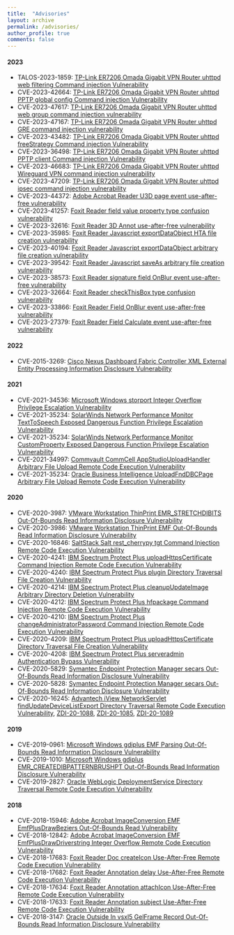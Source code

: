 ```yaml
---
title:  "Advisories"
layout: archive
permalink: /advisories/
author_profile: true
comments: false
---
```


#### 2023
* TALOS-2023-1859: [TP-Link ER7206 Omada Gigabit VPN Router uhttpd web filtering Command injection Vulnerability
](https://talosintelligence.com/vulnerability_reports/TALOS-2023-1859)
* CVE-2023-42664: [TP-Link ER7206 Omada Gigabit VPN Router uhttpd PPTP global config Command injection Vulnerability](https://talosintelligence.com/vulnerability_reports/TALOS-2023-1856)
* CVE-2023-47617: [TP-Link ER7206 Omada Gigabit VPN Router uhttpd web group command injection vulnerability
](https://talosintelligence.com/vulnerability_reports/TALOS-2023-1858)
* CVE-2023-47167: [TP-Link ER7206 Omada Gigabit VPN Router uhttpd GRE command injection vulnerability](https://talosintelligence.com/vulnerability_reports/TALOS-2023-1855)
* CVE-2023-43482: [TP-Link ER7206 Omada Gigabit VPN Router uhttpd freeStrategy Command injection Vulnerability](https://talosintelligence.com/vulnerability_reports/TALOS-2023-1850)
* CVE-2023-36498: [TP-Link ER7206 Omada Gigabit VPN Router uhttpd PPTP client Command injection Vulnerability](https://talosintelligence.com/vulnerability_reports/TALOS-2023-1853)
* CVE-2023-46683: [TP-Link ER7206 Omada Gigabit VPN Router uhttpd Wireguard VPN command injection vulnerability](https://talosintelligence.com/vulnerability_reports/TALOS-2023-1857)
* CVE-2023-47209: [TP-Link ER7206 Omada Gigabit VPN Router uhttpd ipsec command injection vulnerability](https://talosintelligence.com/vulnerability_reports/TALOS-2023-1854)
* CVE-2023-44372: [Adobe Acrobat Reader U3D page event use-after-free vulnerability](https://www.talosintelligence.com/vulnerability_reports/TALOS-2023-1842)
* CVE-2023-41257: [Foxit Reader field value property type confusion vulnerability](https://www.talosintelligence.com/vulnerability_reports/TALOS-2023-1838)
* CVE-2023-32616: [Foxit Reader 3D Annot use-after-free vulnerability](https://www.talosintelligence.com/vulnerability_reports/TALOS-2023-1837)
* CVE-2023-35985: [Foxit Reader Javascript exportDataObject HTA file creation vulnerability](https://www.talosintelligence.com/vulnerability_reports/TALOS-2023-1834)
* CVE-2023-40194: [Foxit Reader Javascript exportDataObject arbitrary file creation vulnerability](https://www.talosintelligence.com/vulnerability_reports/TALOS-2023-1833)
* CVE-2023-39542: [Foxit Reader Javascript saveAs arbitrary file creation vulnerability](https://www.talosintelligence.com/vulnerability_reports/TALOS-2023-1832)
* CVE-2023-38573: [Foxit Reader signature field OnBlur event use-after-free vulnerability](https://www.talosintelligence.com/vulnerability_reports/TALOS-2023-1839)
* CVE-2023-32664: [Foxit Reader checkThisBox type confusion vulnerability](https://www.talosintelligence.com/vulnerability_reports/TALOS-2023-1795)
* CVE-2023-33866: [Foxit Reader Field OnBlur event use-after-free vulnerability](https://www.talosintelligence.com/vulnerability_reports/TALOS-2023-1757)
* CVE-2023-27379: [Foxit Reader Field Calculate event use-after-free vulnerability](https://www.talosintelligence.com/vulnerability_reports/TALOS-2023-1756)

#### 2022

* CVE-2015-3269: [Cisco Nexus Dashboard Fabric Controller XML External Entity Processing Information Disclosure Vulnerability](https://www.zerodayinitiative.com/advisories/ZDI-22-508/)

#### 2021

* CVE-2021-34536: [Microsoft Windows storport Integer Overflow Privilege Escalation Vulnerability](https://www.zerodayinitiative.com/advisories/ZDI-21-967/)
* CVE-2021-35234: [SolarWinds Network Performance Monitor TextToSpeech Exposed Dangerous Function Privilege Escalation Vulnerability](https://www.zerodayinitiative.com/advisories/ZDI-21-1596/)
* CVE-2021-35234: [SolarWinds Network Performance Monitor CustomProperty Exposed Dangerous Function Privilege Escalation Vulnerability](https://www.zerodayinitiative.com/advisories/ZDI-21-1599/)
* CVE-2021-34997: [Commvault CommCell AppStudioUploadHandler Arbitrary File Upload Remote Code Execution Vulnerability](https://www.zerodayinitiative.com/advisories/ZDI-21-1332/)
* CVE-2021-35234: [Oracle Business Intelligence UploadFndDBCPage Arbitrary File Upload Remote Code Execution Vulnerability](https://www.zerodayinitiative.com/advisories/ZDI-21-883/)

#### 2020

* CVE-2020-3987: [VMware Workstation ThinPrint EMR_STRETCHDIBITS Out-Of-Bounds Read Information Disclosure Vulnerability](https://www.zerodayinitiative.com/advisories/ZDI-20-1180/)
* CVE-2020-3986: [VMware Workstation ThinPrint EMF Out-Of-Bounds Read Information Disclosure Vulnerability](https://www.zerodayinitiative.com/advisories/ZDI-20-1179/)
* CVE-2020-16846: [SaltStack Salt rest_cherrypy tgt Command Injection Remote Code Execution Vulnerability](https://www.zerodayinitiative.com/advisories/ZDI-20-1380/)
* CVE-2020-4241: [IBM Spectrum Protect Plus uploadHttpsCertificate Command Injection Remote Code Execution Vulnerability](https://www.zerodayinitiative.com/advisories/ZDI-20-348/)
* CVE-2020-4240: [IBM Spectrum Protect Plus plugin Directory Traversal File Creation Vulnerability](https://www.zerodayinitiative.com/advisories/ZDI-20-349/)
* CVE-2020-4214: [IBM Spectrum Protect Plus cleanupUpdateImage Arbitrary Directory Deletion Vulnerability](https://www.zerodayinitiative.com/advisories/ZDI-20-343/)
* CVE-2020-4212: [IBM Spectrum Protect Plus hfpackage Command Injection Remote Code Execution Vulnerability](https://www.zerodayinitiative.com/advisories/ZDI-20-272/)
* CVE-2020-4210: [IBM Spectrum Protect Plus changeAdministratorPassword Command Injection Remote Code Execution Vulnerability](https://www.zerodayinitiative.com/advisories/ZDI-20-274/)
* CVE-2020-4209: [IBM Spectrum Protect Plus uploadHttpsCertificate Directory Traversal File Creation Vulnerability](https://www.zerodayinitiative.com/advisories/ZDI-20-345/)
* CVE-2020-4208: [IBM Spectrum Protect Plus serveradmin Authentication Bypass Vulnerability](https://www.zerodayinitiative.com/advisories/ZDI-20-346/)
* CVE-2020-5829: [Symantec Endpoint Protection Manager secars Out-Of-Bounds Read Information Disclosure Vulnerability](https://www.zerodayinitiative.com/advisories/ZDI-20-223/)
* CVE-2020-5828: [Symantec Endpoint Protection Manager secars Out-Of-Bounds Read Information Disclosure Vulnerability](https://www.zerodayinitiative.com/advisories/ZDI-20-222/)
* CVE-2020-16245: [Advantech iView NetworkServlet findUpdateDeviceListExport Directory Traversal Remote Code Execution Vulnerability](https://www.zerodayinitiative.com/advisories/ZDI-20-1091/), [ZDI-20-1088](https://www.zerodayinitiative.com/advisories/ZDI-20-1088/), [ZDI-20-1085](https://www.zerodayinitiative.com/advisories/ZDI-20-1085/), [ZDI-20-1089](https://www.zerodayinitiative.com/advisories/ZDI-20-1089/)

#### 2019
* CVE-2019-0961: [Microsoft Windows gdiplus EMF Parsing Out-Of-Bounds Read Information Disclosure Vulnerability](https://www.zerodayinitiative.com/advisories/ZDI-19-472/)
* CVE-2019-1010: [Microsoft Windows gdiplus EMR_CREATEDIBPATTERNBRUSHPT Out-Of-Bounds Read Information Disclosure Vulnerability](https://www.zerodayinitiative.com/advisories/ZDI-19-555/)
* CVE-2019-2827: [Oracle WebLogic DeploymentService Directory Traversal Remote Code Execution Vulnerability](https://www.zerodayinitiative.com/advisories/ZDI-19-663/)


#### 2018
* CVE-2018-15946: [Adobe Acrobat ImageConversion EMF EmfPlusDrawBeziers Out-Of-Bounds Read Vulnerability](https://www.zerodayinitiative.com/advisories/ZDI-18-1227/)
* CVE-2018-12842: [Adobe Acrobat ImageConversion EMF EmfPlusDrawDriverstring Integer Overflow Remote Code Execution Vulnerability](https://www.zerodayinitiative.com/advisories/ZDI-18-1110/)
* CVE-2018-17683: [Foxit Reader Doc createIcon Use-After-Free Remote Code Execution Vulnerability](https://www.zerodayinitiative.com/advisories/ZDI-18-1157/)
* CVE-2018-17682: [Foxit Reader Annotation delay Use-After-Free Remote Code Execution Vulnerability](https://www.zerodayinitiative.com/advisories/ZDI-18-1151/)
* CVE-2018-17634: [Foxit Reader Annotation attachIcon Use-After-Free Remote Code Execution Vulnerability](https://www.zerodayinitiative.com/advisories/ZDI-18-1200/)
* CVE-2018-17633: [Foxit Reader Annotation subject Use-After-Free Remote Code Execution Vulnerability](https://www.zerodayinitiative.com/advisories/ZDI-18-1202/)
* CVE-2018-3147: [Oracle Outside In vsxl5 GelFrame Record Out-Of-Bounds Read Information Disclosure Vulnerability](https://www.zerodayinitiative.com/advisories/ZDI-18-1273/)









